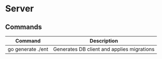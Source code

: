 # Server

## Commands

| Command           | Description                                |
|-------------------|--------------------------------------------|
| go generate ./ent | Generates DB client and applies migrations |